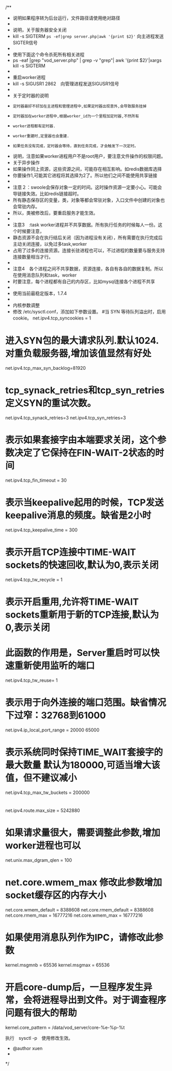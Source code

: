 /**
 * 说明如果程序转为后台运行，文件路径请使用绝对路径
 *
 * 说明，关于服务器安全关闭
 * kill -s  SIGTERM  `ps -ef|grep server.php|awk '{print $2}'` 向主进程发送SIGTER信号
 *
 * 使用下面这个命令杀死所有相关进程
 * ps -eaf |grep "vod_server.php" | grep -v "grep"| awk '{print $2}'|xargs kill -s  SIGTERM
 *
 * 重启worker进程
 * kill -s  SIGUSR1 2862　向管理进程发送SIGUSR1信号
 *
 * 关于定时器的说明
 *     定时器最好不好加在主进程和管理进程中,如果定时器出现意外,会导致服务挂掉
 *     定时器加在worker进程中,根据worker_id为一个里程加定时器,不然所有
 *     worker进程都有定时器.
 *     worker重建时,定里器也会重建.
 *     如果任务没有完成，定时器会等待，直到任务完成，才会触发下一次定时。
 *  说明，注意如果worker进程用户不是root用户，要注意文件操作的权限问题。
 *  关于异步操作
 *  如果操作同上资源，这些资源之间，可能存在相互影响。如redis数据库选择
 *  你要操作1,可能其它进程将其选择为2了。所以他们之间不能使用共享链接
 *
 *  注意２：swoole会保存对象一定的时间。这时操作资源一定要小心。可能会导链接失效。比如redis链接超时。
 *  所有静态保存区的变量，类，对象等都会常驻对象，入口文件中创建的对象也会常驻内存。
 *  所以，类被修改后，要重启服务才能生效。
 *
 *  注意3　:task worker进程并不共享数据。所有执行任务的时候每人一份。这个时候要注意，
 *  静态资源不会在执行结后关闭（因为进程没有关闭），所有需要在执行完成后主动关闭连接，以免过多task,worker
 *  占用了过多的连接资源。连接长驻进程也可以，不过进程的数量要与服务支持连接数量相当才行。
 *
 *  注意4　各个进程之间不共享数据，资源连接，各自有各自的数据复制。所以在使用消息队列和task，worker
 *  时要注意，每个进程都有自己的内存区，比如mysql连接各个进程不共享
 *
 * 使用当前最稳定版本，1.7.4
 *
 * 内核参数调整
 * 修改 /etc/sysctl.conf，添加如下参数设置。
#当 SYN 等待队列溢出时，启用 cookie。
net.ipv4.tcp_syncookies = 1

# 进入SYN包的最大请求队列.默认1024.对重负载服务器,增加该值显然有好处
net.ipv4.tcp_max_syn_backlog=81920

# tcp_synack_retries和tcp_syn_retries定义SYN的重试次数。
net.ipv4.tcp_synack_retries=3
net.ipv4.tcp_syn_retries=3

# 表示如果套接字由本端要求关闭，这个参数决定了它保持在FIN-WAIT-2状态的时间
net.ipv4.tcp_fin_timeout = 30

# 表示当keepalive起用的时候，TCP发送keepalive消息的频度。缺省是2小时
net.ipv4.tcp_keepalive_time = 300

# 表示开启TCP连接中TIME-WAIT sockets的快速回收,默认为0,表示关闭
net.ipv4.tcp_tw_recycle = 1

# 表示开启重用,允许将TIME-WAIT sockets重新用于新的TCP连接,默认为0,表示关闭
# 此函数的作用是，Server重启时可以快速重新使用监听的端口
net.ipv4.tcp_tw_reuse= 1

# 表示用于向外连接的端口范围。缺省情况下过窄：32768到61000
net.ipv4.ip_local_port_range = 20000 65000

# 表示系统同时保持TIME_WAIT套接字的最大数量 默认为180000,可适当增大该值，但不建议减小
net.ipv4.tcp_max_tw_buckets = 200000

#
net.ipv4.route.max_size = 5242880

# 如果请求量很大，需要调整此参数,增加worker进程也可以
net.unix.max_dgram_qlen = 100

# net.core.wmem_max 修改此参数增加socket缓存区的内存大小
net.core.wmem_default = 8388608
net.core.rmem_default = 8388608
net.core.rmem_max = 16777216
net.core.wmem_max = 16777216

# 如果使用消息队列作为IPC，请修改此参数
kernel.msgmnb = 65536
kernel.msgmax = 65536

# 开启core-dump后，一旦程序发生异常，会将进程导出到文件。对于调查程序问题有很大的帮助
kernel.core_pattern = /data/vod_server/core-%e-%p-%t

执行　sysctl -p　使用修改生效。

 * @author xuen
 *
 */